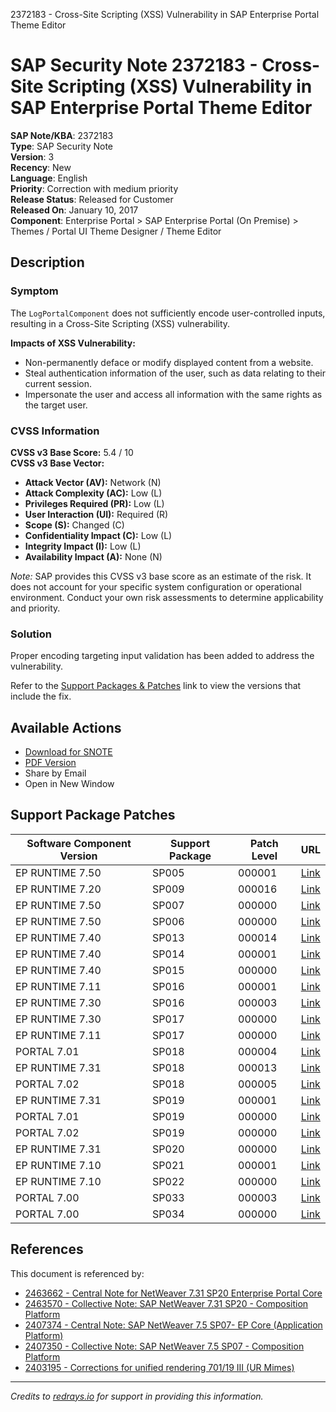 2372183 - Cross-Site Scripting (XSS) Vulnerability in SAP Enterprise Portal Theme Editor

# SAP Security Note 2372183 - Cross-Site Scripting (XSS) Vulnerability in SAP Enterprise Portal Theme Editor

**SAP Note/KBA**: 2372183  
**Type**: SAP Security Note  
**Version**: 3  
**Recency**: New  
**Language**: English  
**Priority**: Correction with medium priority  
**Release Status**: Released for Customer  
**Released On**: January 10, 2017  
**Component**: Enterprise Portal > SAP Enterprise Portal (On Premise) > Themes / Portal UI Theme Designer / Theme Editor

## Description

### Symptom

The `LogPortalComponent` does not sufficiently encode user-controlled inputs, resulting in a Cross-Site Scripting (XSS) vulnerability.

**Impacts of XSS Vulnerability:**
- Non-permanently deface or modify displayed content from a website.
- Steal authentication information of the user, such as data relating to their current session.
- Impersonate the user and access all information with the same rights as the target user.

### CVSS Information

**CVSS v3 Base Score:** 5.4 / 10  
**CVSS v3 Base Vector:**
- **Attack Vector (AV):** Network (N)
- **Attack Complexity (AC):** Low (L)
- **Privileges Required (PR):** Low (L)
- **User Interaction (UI):** Required (R)
- **Scope (S):** Changed (C)
- **Confidentiality Impact (C):** Low (L)
- **Integrity Impact (I):** Low (L)
- **Availability Impact (A):** None (N)

*Note:* SAP provides this CVSS v3 base score as an estimate of the risk. It does not account for your specific system configuration or operational environment. Conduct your own risk assessments to determine applicability and priority.

### Solution

Proper encoding targeting input validation has been added to address the vulnerability.

Refer to the [Support Packages & Patches](https://me.sap.com/notes/0002372183) link to view the versions that include the fix.

## Available Actions

- [Download for SNOTE](https://notesdownloads.sap.com/note/0040000018407202017)
- [PDF Version](https://userapps.support.sap.com/sap/support/sfm/notes/print/0002372183?language=en-US&token=717DA40CB2C1226F667EBB94EC0D0F7E)
- Share by Email
- Open in New Window

## Support Package Patches

| Software Component Version | Support Package | Patch Level | URL |
|----------------------------|-----------------|-------------|-----|
| EP RUNTIME 7.50            | SP005           | 000001      | [Link](https://userapps.support.sap.com/sap/support/swdc/notes?cvnr=73554900100200001467&support_package=SP005&patch_level=000001) |
| EP RUNTIME 7.20            | SP009           | 000016      | [Link](https://userapps.support.sap.com/sap/support/swdc/notes?cvnr=01200615320200012953&support_package=SP009&patch_level=000016) |
| EP RUNTIME 7.50            | SP007           | 000000      | [Link](https://userapps.support.sap.com/sap/support/swdc/notes?cvnr=73554900100200001467&support_package=SP007&patch_level=000000) |
| EP RUNTIME 7.50            | SP006           | 000000      | [Link](https://userapps.support.sap.com/sap/support/swdc/notes?cvnr=73554900100200001467&support_package=SP006&patch_level=000000) |
| EP RUNTIME 7.40            | SP013           | 000014      | [Link](https://userapps.support.sap.com/sap/support/swdc/notes?cvnr=67838200100200019788&support_package=SP013&patch_level=000014) |
| EP RUNTIME 7.40            | SP014           | 000001      | [Link](https://userapps.support.sap.com/sap/support/swdc/notes?cvnr=67838200100200019788&support_package=SP014&patch_level=000001) |
| EP RUNTIME 7.40            | SP015           | 000000      | [Link](https://userapps.support.sap.com/sap/support/swdc/notes?cvnr=67838200100200019788&support_package=SP015&patch_level=000000) |
| EP RUNTIME 7.11            | SP016           | 000001      | [Link](https://userapps.support.sap.com/sap/support/swdc/notes?cvnr=01200314690200006929&support_package=SP016&patch_level=000001) |
| EP RUNTIME 7.30            | SP016           | 000003      | [Link](https://userapps.support.sap.com/sap/support/swdc/notes?cvnr=01200615320200015108&support_package=SP016&patch_level=000003) |
| EP RUNTIME 7.30            | SP017           | 000000      | [Link](https://userapps.support.sap.com/sap/support/swdc/notes?cvnr=01200615320200015108&support_package=SP017&patch_level=000000) |
| EP RUNTIME 7.11            | SP017           | 000000      | [Link](https://userapps.support.sap.com/sap/support/swdc/notes?cvnr=01200314690200006929&support_package=SP017&patch_level=000000) |
| PORTAL 7.01                | SP018           | 000004      | [Link](https://userapps.support.sap.com/sap/support/swdc/notes?cvnr=01200615320200010804&support_package=SP018&patch_level=000004) |
| EP RUNTIME 7.31            | SP018           | 000013      | [Link](https://userapps.support.sap.com/sap/support/swdc/notes?cvnr=01200314690200014358&support_package=SP018&patch_level=000013) |
| PORTAL 7.02                | SP018           | 000005      | [Link](https://userapps.support.sap.com/sap/support/swdc/notes?cvnr=01200615320200012489&support_package=SP018&patch_level=000005) |
| EP RUNTIME 7.31            | SP019           | 000001      | [Link](https://userapps.support.sap.com/sap/support/swdc/notes?cvnr=01200314690200014358&support_package=SP019&patch_level=000001) |
| PORTAL 7.01                | SP019           | 000000      | [Link](https://userapps.support.sap.com/sap/support/swdc/notes?cvnr=01200615320200010804&support_package=SP019&patch_level=000000) |
| PORTAL 7.02                | SP019           | 000000      | [Link](https://userapps.support.sap.com/sap/support/swdc/notes?cvnr=01200615320200012489&support_package=SP019&patch_level=000000) |
| EP RUNTIME 7.31            | SP020           | 000000      | [Link](https://userapps.support.sap.com/sap/support/swdc/notes?cvnr=01200314690200014358&support_package=SP020&patch_level=000000) |
| EP RUNTIME 7.10            | SP021           | 000001      | [Link](https://userapps.support.sap.com/sap/support/swdc/notes?cvnr=01200314690200006348&support_package=SP021&patch_level=000001) |
| EP RUNTIME 7.10            | SP022           | 000000      | [Link](https://userapps.support.sap.com/sap/support/swdc/notes?cvnr=01200314690200006348&support_package=SP022&patch_level=000000) |
| PORTAL 7.00                | SP033           | 000003      | [Link](https://userapps.support.sap.com/sap/support/swdc/notes?cvnr=01200615320200007801&support_package=SP033&patch_level=000003) |
| PORTAL 7.00                | SP034           | 000000      | [Link](https://userapps.support.sap.com/sap/support/swdc/notes?cvnr=01200615320200007801&support_package=SP034&patch_level=000000) |

## References

This document is referenced by:

- [2463662 - Central Note for NetWeaver 7.31 SP20 Enterprise Portal Core](https://me.sap.com/notes/2463662)
- [2463570 - Collective Note: SAP NetWeaver 7.31 SP20 - Composition Platform](https://me.sap.com/notes/2463570)
- [2407374 - Central Note: SAP NetWeaver 7.5 SP07- EP Core (Application Platform)](https://me.sap.com/notes/2407374)
- [2407350 - Collective Note: SAP NetWeaver 7.5 SP07 - Composition Platform](https://me.sap.com/notes/2407350)
- [2403195 - Corrections for unified rendering 701/19 III (UR Mimes)](https://me.sap.com/notes/2403195)

---

*Credits to [redrays.io](https://redrays.io) for support in providing this information.*